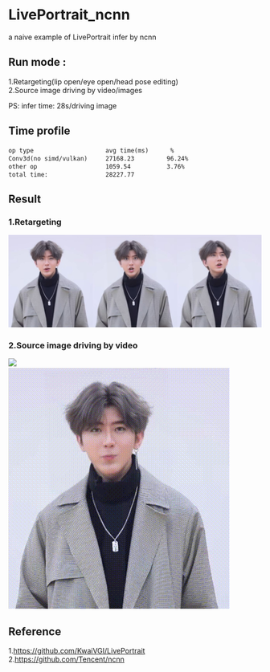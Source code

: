 # LivePortrait_ncnn
a naive example of LivePortrait infer by ncnn

## Run mode :  
1.Retargeting(lip open/eye open/head pose editing)  
2.Source image driving by video/images  

PS: infer time: 28s/driving image
## Time profile  
```
op type                    avg time(ms)      %
Conv3d(no simd/vulkan)     27168.23         96.24%
other op                   1059.54          3.76%
total time:                28227.77
```

## Result
### 1.Retargeting  
![](result/retargeting_res.jpg)  
### 2.Source image driving by video  
![](result/d14_res2.gif)  
![](result/d14_res.gif)  

## Reference  
1.https://github.com/KwaiVGI/LivePortrait  
2.https://github.com/Tencent/ncnn  

